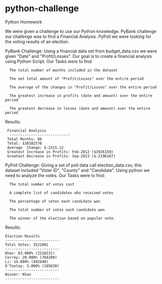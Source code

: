 # python-challenge
Python Homework

We were given a challenge to use our Python knowledge.  PyBank challenge our challenge was to find a Financial Analysis. PyPoll we were looking for the voting results of an election.  

PyBank Challenge: 
  Using a financial data set from budget_data.csv we were given "Date" and "Profit/Losses". Our goal is to create a financial analysis using Python Script.
    Our Tasks were to find
    
      The total number of months included in the dataset

      The net total amount of "Profit/Losses" over the entire period

      The average of the changes in "Profit/Losses" over the entire period

      The greatest increase in profits (date and amount) over the entire period

      The greatest decrease in losses (date and amount) over the entire period
      
Results:

     Financial Analysis
      ----------------------------
     Total Months: 86
     Total: $38382578
     Average  Change: $-2315.12
     Greatest Increase in Profits: Feb-2012 ($1926159)
     Greatest Decrease in Profits: Sep-2013 ($-2196167)

      
      
PyPoll Challenge:
  Giving a set of poll data call election_data.csv, this dataset included "Voter ID", "County" and "Candidate". Using python we need to analyze the votes. 
    Our Tasks were to find: 
    
      The total number of votes cast

      A complete list of candidates who received votes

      The percentage of votes each candidate won

      The total number of votes each candidate won

      The winner of the election based on popular vote.
      
Results:

    Election Results
    -------------------------
    Total Votes: 3521001
    -------------------------
    Khan: 63.000% (2218231)
    Correy: 20.000% (704200)
    Li: 14.000% (492940)
    O'Tooley: 3.000% (105630)
    -------------------------
    Winner: Khan
    -------------------------
    

      
